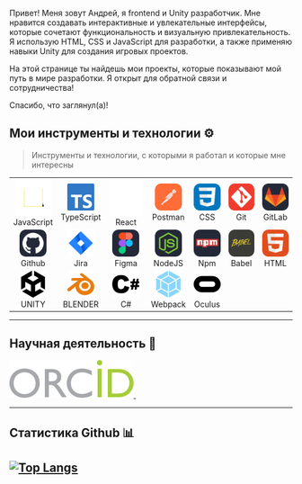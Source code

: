 
Привет! Меня зовут Андрей, я frontend и Unity разработчик. Мне нравится создавать интерактивные и увлекательные интерфейсы, которые сочетают функциональность и визуальную привлекательность. Я использую HTML, CSS и JavaScript для разработки, а также применяю навыки Unity для создания игровых проектов.

На этой странице ты найдешь мои проекты, которые показывают мой путь в мире разработки. Я открыт для обратной связи и сотрудничества!

Спасибо, что заглянул(а)!
## Мои инструменты и технологии ⚙️

> Инструменты и технологии, с которыми я работал и которые мне интересны

<table align="center" style="width: 100%; table-layout: fixed;">
  <tr>
    <td align="center">
        <img src="/src/icons/js-icon.svg" width="65" height="65" alt="JavaScript" />
        <br>JavaScript
    </td>
    <td align="center">
        <img src="/src/icons/typescript.svg" width="48" height="48" alt="TypeScript" />
        <br>TypeScript
    </td>
    <td align="center">
        <img src="/src/icons/react-icon.svg" width="65" height="65" alt="React" />
        <br>React
    </td>
    <td align="center">
        <img src="/src/icons/Postman.svg" width="48" height="48" alt="Postman" />
        <br>Postman
    </td>   
    <td align="center">
        <img src="/src/icons/CSS.svg" width="48" height="48" alt="CSS" />
        <br>CSS
    </td>
    <td align="center">
        <img src="/src/icons/Git.svg" width="48" height="48" alt="Git" />
        <br>Git
    </td>
    <td align="center">
        <img src="/src/icons/GitLab-Dark.svg" width="48" height="48" alt="GitLab" />
        <br>GitLab
    </td>
</tr>
  <tr>
    <td align="center">
        <img src="/src/icons/Github-Dark.svg" width="48" height="48" alt="Github" />
        <br>Github
    </td>      
    <td align="center">
        <img src="/src/icons/jira.svg" width="48" height="48" alt="jira" />
        <br>Jira
    </td>
    <td align="center">
        <img src="/src/icons/Figma-Dark.svg" width="48" height="48" alt="Figma" />
        <br>Figma
    </td>
    <td align="center">
        <img src="/src/icons/NodeJS-Dark.svg" width="48" height="48" alt="NodeJS" />
        <br>NodeJS
    </td>
    <td align="center">
        <img src="/src/icons/Npm-Dark.svg" width="48" height="48" alt="Npm" />
        <br>Npm
    </td>
    <td align="center">
        <img src="/src/icons/Babel.svg" width="48" height="48" alt="Babel" />
        <br>Babel
    </td>
    <td align="center">
        <img src="/src/icons/HTML.svg" width="48" height="48" alt="HTML" />
        <br>HTML
    </td>
  </tr>
  <tr>
    <td align="center">
        <img src="/src/icons/unity.svg" width="48" height="48" alt="UNITY" />
        <br>UNITY
    </td>
    <td align="center">
        <img src="/src/icons/blender.svg" width="48" height="48" alt="BLENDER" />
        <br>BLENDER
    </td>
    <td align="center">
        <img src="/src/icons/csharp.svg" width="48" height="48" alt="C#" />
        <br>C#
    </td>
    <td align="center">
        <img src="/src/icons/webpack.svg" width="48" height="48" alt="Webpack" />
        <br>Webpack
    </td>
    <td align="center">
        <img src="/src/icons/oculus.svg" width="48" height="48" alt="Oculus" />
        <br>Oculus
    </td> 
  </tr>
</table>

----

## Научная деятельность 🧠

<a href="https://orcid.org/0000-0001-8886-0846">
            <img src="/src/icons/orcid-logo.svg" width="221" height="67" alt="ORCID" />
            </a>&nbsp;&nbsp;

----

## Статистика Github 📊

[![Top Langs](https://github-readme-stats.vercel.app/api/top-langs/?username=Andrey052&layout=compact&theme=vision-friendly-white)](https://github.com/anuraghazra/github-readme-stats)
----

